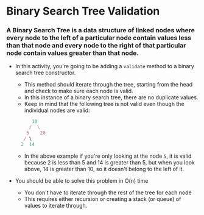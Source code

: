 # Binary Search Tree Validation

### A Binary Search Tree is a data structure of linked nodes where every node to the left of a particular node contain values less than that node and every node to the right of that particular node contain values greater than that node.

* In this activity, you're going to be adding a `validate` method to a binary search tree constructor.
    * This method should iterate through the tree, starting from the head and check to make sure each node is valid.
    * In this instance of a binary search tree, there are no duplicate values.
    * Keep in mind that the following tree is not valid even though the individual nodes are valid:

    ```javascript
          10
         /  \
        5    20
       / \
      2  14
    ```

    * In the above example if you're only looking at the node `5`, it is valid because 2 is less than 5 and 14 is greater than 5, but when you look above, 14 is greater than 10, so it doesn't belong to the left of it.

* You should be able to solve this problem in O(n) time
    * You don't have to iterate through the rest of the tree for each node
    * This requires either recursion or creating a stack (or queue) of values to iterate through.
